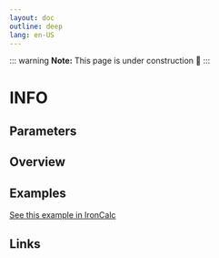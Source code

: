 ```yaml
---
layout: doc
outline: deep
lang: en-US
---
```


::: warning
**Note:** This page is under construction 🚧
:::

# INFO

## Parameters

## Overview

## Examples

[See this example in IronCalc](https://app.ironcalc.com/?filename=info)

## Links